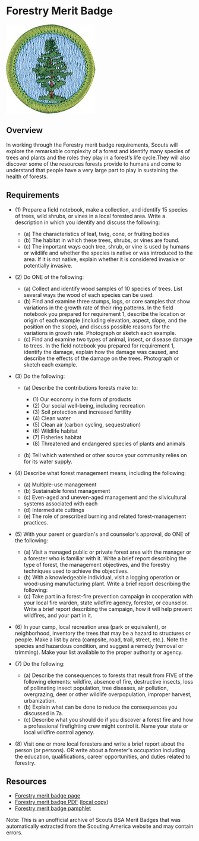 

# Forestry Merit Badge

![Forestry Merit Badge](images/forestry-merit-badge.jpg)

## Overview



In working through the Forestry merit badge requirements, Scouts will explore the remarkable complexity of a forest and identify many species of trees and plants and the roles they play in a forest’s life cycle.They will also discover some of the resources forests provide to humans and come to understand that people have a very large part to play in sustaining the health of forests.

## Requirements

* (1) Prepare a field notebook, make a collection, and identify 15 species of trees, wild shrubs, or vines in a local forested area. Write a description in which you identify and discuss the following:
    * (a) The characteristics of leaf, twig, cone, or fruiting bodies
    * (b) The habitat in which these trees, shrubs, or vines are found.
    * (c) The important ways each tree, shrub, or vine is used by humans or wildlife and whether the species is native or was introduced to the area. If it is not native, explain whether it is considered invasive or potentially invasive.


* (2) Do ONE of the following:
    * (a) Collect and identify wood samples of 10 species of trees. List several ways the wood of each species can be used.
    * (b) Find and examine three stumps, logs, or core samples that show variations in the growth rate of their ring patterns. In the field notebook you prepared for requirement 1, describe the location or origin of each example (including elevation, aspect, slope, and the position on the slope), and discuss possible reasons for the variations in growth rate. Photograph or sketch each example.
    * (c) Find and examine two types of animal, insect, or disease damage to trees. In the field notebook you prepared for requirement 1, identify the damage, explain how the damage was caused, and describe the effects of the damage on the trees. Photograph or sketch each example.


* (3) Do the following:
    * (a) Describe the contributions forests make to:
        * (1) Our economy in the form of products
        * (2) Our social well-being, including recreation
        * (3) Soil protection and increased fertility
        * (4) Clean water
        * (5) Clean air (carbon cycling, sequestration)
        * (6) Wildlife habitat
        * (7) Fisheries habitat
        * (8) Threatened and endangered species of plants and animals


    * (b) Tell which watershed or other source your community relies on for its water supply.


* (4) Describe what forest management means, including the following:
    * (a) Multiple-use management
    * (b) Sustainable forest management
    * (c) Even-aged and uneven-aged management and the silvicultural systems associated with each
    * (d) Intermediate cuttings
    * (e) The role of prescribed burning and related forest-management practices.


* (5) With your parent or guardian's and counselor's approval, do ONE of the following:
    * (a) Visit a managed public or private forest area with the manager or a forester who is familiar with it. Write a brief report describing the type of forest, the management objectives, and the forestry techniques used to achieve the objectives.
    * (b) With a knowledgeable individual, visit a logging operation or wood-using manufacturing plant. Write a brief report describing the following:
    * (c) Take part in a forest-fire prevention campaign in cooperation with your local fire warden, state wildfire agency, forester, or counselor. Write a brief report describing the campaign, how it will help prevent wildfires, and your part in it.


* (6) In your camp, local recreation area (park or equivalent), or neighborhood, inventory the trees that may be a hazard to structures or people. Make a list by area (campsite, road, trail, street, etc.). Note the species and hazardous condition, and suggest a remedy (removal or trimming). Make your list available to the proper authority or agency.
* (7) Do the following:
    * (a) Describe the consequences to forests that result from FIVE of the following elements: wildfire, absence of fire, destructive insects, loss of pollinating insect population, tree diseases, air pollution, overgrazing, deer or other wildlife overpopulation, improper harvest, urbanization.
    * (b) Explain what can be done to reduce the consequences you discussed in 7a.
    * (c) Describe what you should do if you discover a forest fire and how a professional firefighting crew might control it. Name your state or local wildfire control agency.


* (8) Visit one or more local foresters and write a brief report about the person (or persons). OR write about a forester's occupation including the education, qualifications, career opportunities, and duties related to forestry.


## Resources

- [Forestry merit badge page](https://www.scouting.org/merit-badges/forestry/)
- [Forestry merit badge PDF](https://filestore.scouting.org/filestore/Merit_Badge_ReqandRes/Forestry.pdf) ([local copy](files/forestry-merit-badge.pdf))
- [Forestry merit badge pamphlet](https://www.scoutshop.org/scouts-bsa-forestry-merit-badge-pamphlet-662389.html)

Note: This is an unofficial archive of Scouts BSA Merit Badges that was automatically extracted from the Scouting America website and may contain errors.